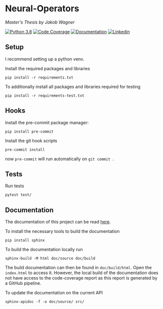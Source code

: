 # Neural-Operators

*Master's Thesis by Jakob Wagner*

[![Python 3.8](https://img.shields.io/badge/Python-3.11-blue)](https://www.python.org/downloads/release/python-3110/)
[![Code Coverage](https://img.shields.io/endpoint?url=https://gist.githubusercontent.com/JakobEliasWagner/715271f51dd7b16c37fcf84c79dcb31a/raw/e1ecebc4ebfaac81fe3225be6d84ebe1069231c2/covbadge.json)](https://jakobeliaswagner.github.io/Neural-Operators/_static/codecov/index.html)
[![Documentation](https://img.shields.io/badge/Documentation-FF7043)](https://jakobeliaswagner.github.io/Neural-Operators/index.html)
[![Linkedin](https://img.shields.io/badge/-LinkedIn-blue?style=flat&logo=linkedin)](https://www.linkedin.com/in/jakob-wagner-65b9871a9/)

## Setup

I recommend setting up a python venv.

Install the required packages and libraries

```shell
pip install -r requirements.txt
```

To additionally install all packages and libraries required for testing

```shell
pip install -r requirements-test.txt
```

## Hooks

Install the pre-commit package manager:

```shell
pip install pre-commit
```

Install the git hook scripts

```shell
pre-commit install
```

now `pre-commit` will run automatically on `git commit `.

## Tests

Run tests

```shell
pytest test/
```

## Documentation

The documentation of this project can be read [here](https://jakobeliaswagner.github.io/Neural-Operators/index.html).

To install the necessary tools to build the documentation

```shell
pip install sphinx
```

To build the documentation locally run

```shell
sphinx-build -M html doc/source doc/build
```

The build documentation can then be found in `doc/build/html`. Open the `index.html` to access it.
However, the local build of the documentation does not have access to the code-coverage report as this report is
generated by a GitHub pipeline.

To update the documentation on the current API

```shell
sphinx-apidoc -f -o doc/source/ src/
```
